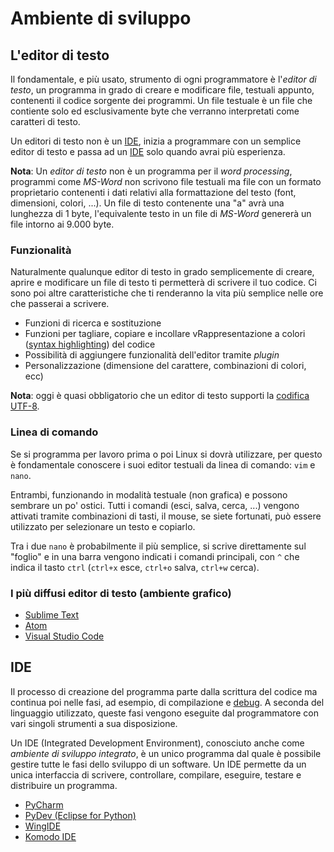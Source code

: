 
# Ambiente di sviluppo

## L'editor di testo

Il fondamentale, e più usato, strumento di ogni programmatore è l'_editor di testo_, un programma in grado di creare e modificare file,  testuali appunto, contenenti il codice sorgente dei programmi.
Un file testuale è un file che contiente solo ed esclusivamente byte che verranno interpretati come caratteri di testo. 

Un editori di testo non è un [IDE](#IDE), inizia a programmare con un semplice editor di testo e passa ad un [IDE](#IDE) solo quando avrai più esperienza.

**Nota**: Un _editor di testo_ non è un programma per il _word processing_, programmi come _MS-Word_ non scrivono file testuali ma file con un formato proprietario contenenti i dati relativi alla formattazione del testo (font, dimensioni, colori, ...). Un file di testo contenente una "a" avrà una lunghezza di 1 byte, l'equivalente testo in un file di _MS-Word_ genererà un file intorno ai 9.000 byte.

### Funzionalità

Naturalmente qualunque editor di testo in grado semplicemente di creare, aprire e modificare un file di testo ti permetterà di scrivere il tuo codice.
Ci sono poi altre caratteristiche che ti renderanno la vita più semplice nelle ore che passerai a scrivere.

* Funzioni di ricerca e sostituzione 
* Funzioni per tagliare, copiare e incollare
vRappresentazione a colori ([syntax highlighting](https://it.wikipedia.org/wiki/Syntax_highlighting)) del codice
* Possibilità di aggiungere funzionalità dell'editor tramite _plugin_ 
* Personalizzazione (dimensione del carattere, combinazioni di colori, ecc)

**Nota**: oggi è quasi obbligatorio che un editor di testo supporti la  [codifica UTF-8](https://it.wikipedia.org/wiki/UTF-8).


### Linea di comando

Se si programma per lavoro prima o poi Linux si dovrà utilizzare, per questo è fondamentale conoscere i suoi editor testuali da linea di comando: `vim` e `nano`.

Entrambi, funzionando in modalità testuale (non grafica) e possono sembrare un po' ostici. Tutti i comandi (esci, salva, cerca, ...) vengono attivati tramite combinazioni di tasti, il mouse, se siete fortunati, può essere utilizzato per selezionare un testo e copiarlo.

Tra i due `nano` è probabilmente il più semplice, si scrive direttamente sul "foglio" e in una barra vengono indicati i comandi principali, con `^` che indica il tasto `ctrl` (`ctrl+x` esce, `ctrl+o` salva, `ctrl+w` cerca).


### I più diffusi editor di testo (ambiente grafico) 

* [Sublime Text](https://www.sublimetext.com/)
* [Atom](https://atom.io)
* [Visual Studio Code](https://code.visualstudio.com)

## IDE

Il processo di creazione del programma parte dalla scrittura del codice ma continua poi nelle fasi, ad esempio, di compilazione e [debug](https://it.wikipedia.org/wiki/Debugging). A seconda del linguaggio utilizzato, queste fasi vengono eseguite dal programmatore con vari singoli strumenti a sua disposizione.

Un IDE (Integrated Development Environment), conosciuto anche come _ambiente di sviluppo integrato_, è un unico programma dal quale è possibile gestire tutte le fasi dello sviluppo di un software. Un IDE permette da un unica interfaccia di scrivere, controllare, compilare, eseguire, testare e distribuire un programma.

* [PyCharm](https://www.jetbrains.com/pycharm/)
* [PyDev (Eclipse for Python)](http://www.pydev.org/)
* [WingIDE](https://wingware.com/)
* [Komodo IDE](https://www.activestate.com/komodo-ide)
